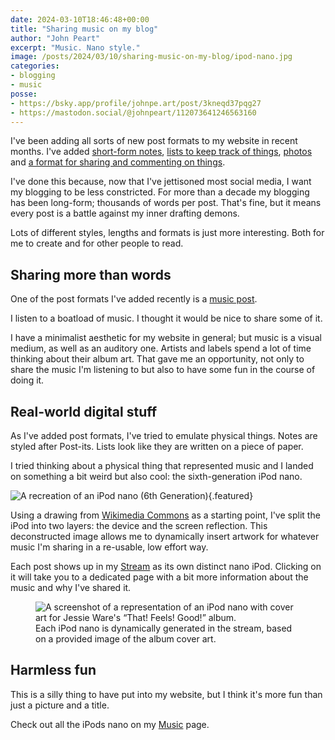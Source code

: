 ```yaml
---
date: 2024-03-10T18:46:48+00:00
title: "Sharing music on my blog"
author: "John Peart"
excerpt: "Music. Nano style."
image: /posts/2024/03/10/sharing-music-on-my-blog/ipod-nano.jpg
categories:
- blogging
- music
posse:
- https://bsky.app/profile/johnpe.art/post/3kneqd37pqg27
- https://mastodon.social/@johnpeart/112073641246563160
---
```


I've been adding all sorts of new post formats to my website in recent months. I've added [short-form notes](/notes), [lists to keep track of things](/lists), [photos](/photos) and [a format for sharing and commenting on things](/reposts).

I've done this because, now that I've jettisoned most social media, I want my blogging to be less constricted. For more than a decade my blogging has been long-form; thousands of words per post. That's fine, but it means every post is a battle against my inner drafting demons. 

Lots of different styles, lengths and formats is just more interesting. Both for me to create and for other people to read.

## Sharing more than words

One of the post formats I've added recently is a [music post](/music). 

I listen to a boatload of music. I thought it would be nice to share some of it. 

I have a minimalist aesthetic for my website in general; but music is a visual medium, as well as an auditory one. Artists and labels spend a lot of time thinking about their album art. That gave me an opportunity, not only to share the music I'm listening to but also to have some fun in the course of doing it.

## Real-world digital stuff

As I've added post formats, I've tried to emulate physical things. Notes are styled after Post-its. Lists look like they are written on a piece of paper. 

I tried thinking about a physical thing that represented music and I landed on something a bit weird but also cool: the sixth-generation iPod nano.

![A recreation of an iPod nano (6th Generation)](/assets/images/posts/2024/03/10/sharing-music-on-my-blog/ipod-nano.jpg){.featured}

Using a drawing from [Wikimedia Commons](https://commons.wikimedia.org/wiki/File:6G_IPod_Nano.svg) as a starting point, I've split the iPod into two layers: the device and the screen reflection. This deconstructed image allows me to dynamically insert artwork for whatever music I'm sharing in a re-usable, low effort way.

Each post shows up in my [Stream](/stream) as its own distinct nano iPod. Clicking on it will take you to a dedicated page with a bit more information about the music and why I've shared it.

<figure>
	<img src="/assets/images/posts/2024/03/10/sharing-music-on-my-blog/in-stream.jpg" alt="A screenshot of a representation of an iPod nano with cover art for Jessie Ware's “That! Feels! Good!” album.">
	<figcaption>
	Each iPod nano is dynamically generated in the stream, based on a provided image of the album cover art.
	</figcaption>
</figure>

## Harmless fun

This is a silly thing to have put into my website, but I think it's more fun than just a picture and a title. 

Check out all the iPods nano on my [Music](/music) page.